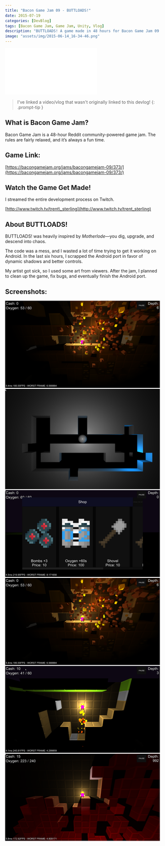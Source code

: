 ```yaml
---
title: "Bacon Game Jam 09 - BUTTLOADS!"
date: 2015-07-19
categories: [DevBlog]
tags: [Bacon Game Jam, Game Jam, Unity, Vlog]
description: "BUTTLOADS! A game made in 48 hours for Bacon Game Jam 09. Inspired by Motherlode, featuring digging, upgrades, and chaotic physics."
image: "assets/img/2015-06-14_16-34-46.png"
---
```




<iframe class="responsive-embed" src="//www.youtube.com/embed/_NpiSot1c-g" frameborder="0" allowfullscreen></iframe>


> I've linked a video/vlog that wasn't originally linked to this devlog!
{: .prompt-tip }

## What is Bacon Game Jam?

Bacon Game Jam is a 48-hour Reddit community-powered game jam. The rules are fairly relaxed, and it’s always a fun time.

## Game Link:

[https://bacongamejam.org/jams/bacongamejam-09/373/](https://bacongamejam.org/jams/bacongamejam-09/373/)

## Watch the Game Get Made!

I streamed the entire development process on Twitch.

[http://www.twitch.tv/trent\_sterling](http://www.twitch.tv/trent_sterling)

## About BUTTLOADS!

BUTTLOADS! was heavily inspired by *Motherlode*—you dig, upgrade, and descend into chaos.

The code was a mess, and I wasted a lot of time trying to get it working on Android. In the last six hours, I scrapped the Android port in favor of dynamic shadows and better controls.

My artist got sick, so I used some art from viewers. After the jam, I planned to clean up the game, fix bugs, and eventually finish the Android port.

## Screenshots:

[![2015-06-12_17-32-56](../assets/img/2015-06-14_16-34-46.png)](../assets/img/2015-06-14_16-34-46.png)
[![2015-06-12_17-32-56](../assets/img/2015-06-12_17-32-56.png)](../assets/img/2015-06-12_17-32-56.png)
[![2015-06-14_16-32-21](../assets/img/2015-06-14_16-32-21.png)](../assets/img/2015-06-14_16-32-21.png)
[![2015-06-14_16-34-46](../assets/img/2015-06-14_16-34-46.png)](../assets/img/2015-06-14_16-34-46.png)
[![2015-06-15_03-42-08](../assets/img/2015-06-15_03-42-08.png)](../assets/img/2015-06-15_03-42-08.png)
[![2015-06-15_04-41-13](../assets/img/2015-06-15_04-41-13.png)](../assets/img/2015-06-15_04-41-13.png)

